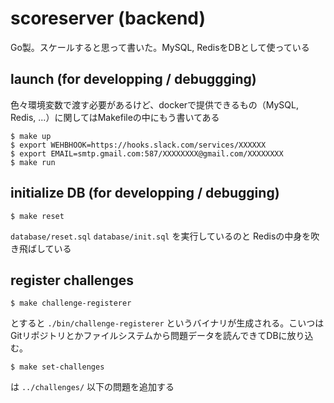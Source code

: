 # scoreserver (backend)

Go製。スケールすると思って書いた。MySQL, RedisをDBとして使っている

## launch (for developping / debuggging)

色々環境変数で渡す必要があるけど、dockerで提供できるもの（MySQL, Redis, ...）に関してはMakefileの中にもう書いてある

```
$ make up
$ export WEHBHOOK=https://hooks.slack.com/services/XXXXXX
$ export EMAIL=smtp.gmail.com:587/XXXXXXXX@gmail.com/XXXXXXXX
$ make run
```

## initialize DB (for developping / debugging)

```
$ make reset
```

`database/reset.sql` `database/init.sql` を実行しているのと Redisの中身を吹き飛ばしている

## register challenges

```
$ make challenge-registerer
```

とすると `./bin/challenge-registerer` というバイナリが生成される。こいつはGitリポジトリとかファイルシステムから問題データを読んできてDBに放り込む。

```
$ make set-challenges
```

は `../challenges/` 以下の問題を追加する
